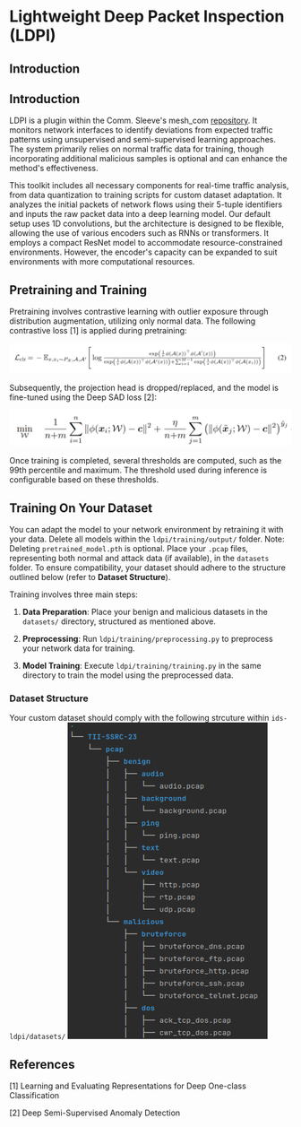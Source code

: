 # Lightweight Deep Packet Inspection (LDPI)

## Introduction

## Introduction

LDPI is a plugin within the Comm. Sleeve's mesh_com [repository](https://github.com/tiiuae/mesh_com). It monitors network interfaces to identify deviations from expected traffic patterns using unsupervised and semi-supervised learning approaches. The system primarily relies on normal traffic data for training, though incorporating additional malicious samples is optional and can enhance the method's effectiveness.

This toolkit includes all necessary components for real-time traffic analysis, from data quantization to training scripts for custom dataset adaptation. It analyzes the initial packets of network flows using their 5-tuple identifiers and inputs the raw packet data into a deep learning model. Our default setup uses 1D convolutions, but the architecture is designed to be flexible, allowing the use of various encoders such as RNNs or transformers. It employs a compact ResNet model to accommodate resource-constrained environments. However, the encoder's capacity can be expanded to suit environments with more computational resources.

## Pretraining and Training

Pretraining involves contrastive learning with outlier exposure through distribution augmentation, utilizing only normal data. The following contrastive loss [1] is applied during pretraining:

![SimCLR Loss](./images/sim_clr.png)

Subsequently, the projection head is dropped/replaced, and the model is fine-tuned using the Deep SAD loss [2]:

![SAD Loss](./images/sad_loss.png)

Once training is completed, several thresholds are computed, such as the 99th percentile and maximum. The threshold used during inference is configurable based on these thresholds. 
 

## Training On Your Dataset

You can adapt the model to your network environment by retraining it with your data. Delete all models within the `ldpi/training/output/` folder. Note: Deleting `pretrained_model.pth` is optional. Place your `.pcap` files, representing both normal and attack data (if available), in the `datasets` folder. To ensure compatibility, your dataset should adhere to the structure outlined below (refer to **Dataset Structure**).
 
Training involves three main steps:

1. **Data Preparation**: Place your benign and malicious datasets in the `datasets/` directory, structured as mentioned above.

2. **Preprocessing**: Run `ldpi/training/preprocessing.py` to preprocess your network data for training.

3. **Model Training**: Execute `ldpi/training/training.py` in the same directory to train the model using the preprocessed data.

### Dataset Structure

Your custom dataset should comply with the following strcuture within `ids-ldpi/datasets/`
![Dataset Structure](./images/dataset_structure.png)

## References

[1] Learning and Evaluating Representations for Deep One-class Classification

[2] Deep Semi-Supervised Anomaly Detection

